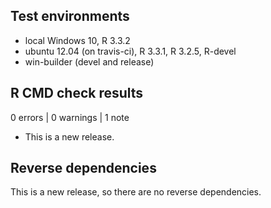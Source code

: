 ## Test environments
* local Windows 10, R 3.3.2
* ubuntu 12.04 (on travis-ci), R 3.3.1, R 3.2.5, R-devel
* win-builder (devel and release)

## R CMD check results

0 errors | 0 warnings | 1 note

* This is a new release.

## Reverse dependencies

This is a new release, so there are no reverse dependencies.

